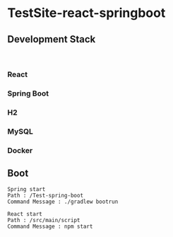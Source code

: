 # TestSite-react-springboot

## Development Stack
<br>

### React

### Spring Boot

### H2

### MySQL

### Docker

## Boot
```
Spring start
Path : /Test-spring-boot 
Command Message : ./gradlew bootrun

React start
Path : /src/main/script
Command Message : npm start
```



